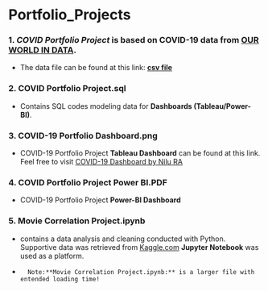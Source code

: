 # Portfolio_Projects

### 1. *COVID Portfolio Project* is based on COVID-19 data from [**OUR WORLD IN DATA**](https://ourworldindata.org/).

- The data file can be found at this link: [**csv file**](https://ourworldindata.org/explorers/coronavirus-data-explorer?zoomToSelection=true&time=2020-0301..latest&facet=none&pickerSort=desc&pickerMetric=new_deaths_per_million&Metric=Confirmed+deaths&Interval=7day+rolling+average&Relative+to+Population=true&Color+by+test+positivity=false&country=IND~USA~GBR~CAN~DEU~FRA)

### 2. **COVID Portfolio Project.sql** 
- Contains SQL codes modeling data for **Dashboards (Tableau/Power-BI)**.

### 3. **COVID-19 Portfolio Dashboard.png**   
- COVID-19 Portfolio Project **Tableau Dashboard** can be found at this link. Feel free to visit [COVID-19 Dashboard by Nilu RA](https://public.tableau.com/app/profile/nilupul.rathgama/viz/COVID-19Dashboard_16479298815470/Dashboard1?publish=yes)

### 4. **COVID Portfolio Project Power BI.PDF**  
- COVID-19 Portfolio Project **Power-BI Dashboard** 

### 5. **Movie Correlation Project.ipynb** 
- contains a data analysis and cleaning conducted with Python. Supportive data was retrieved from [Kaggle.com](https://www.kaggle.com/danielgrijalvas/movies) **Jupyter Notebook** was used as a platform. 
 -       Note:**Movie Correlation Project.ipynb:** is a larger file with entended loading time!
